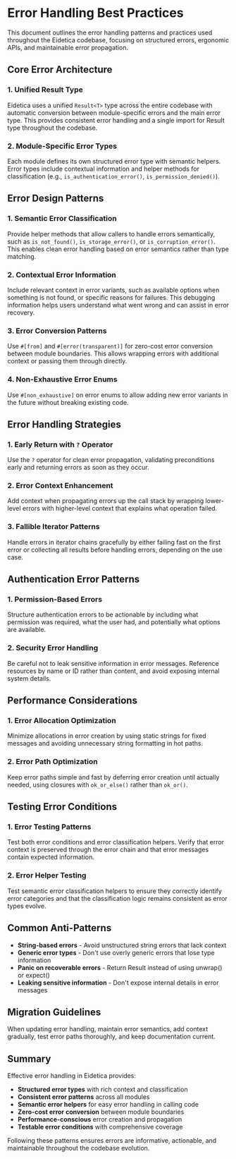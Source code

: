 # Error Handling Best Practices

This document outlines the error handling patterns and practices used throughout the Eidetica codebase, focusing on structured errors, ergonomic APIs, and maintainable error propagation.

## Core Error Architecture

### 1. **Unified Result Type**

Eidetica uses a unified `Result<T>` type across the entire codebase with automatic conversion between module-specific errors and the main error type. This provides consistent error handling and a single import for Result type throughout the codebase.

### 2. **Module-Specific Error Types**

Each module defines its own structured error type with semantic helpers. Error types include contextual information and helper methods for classification (e.g., `is_authentication_error()`, `is_permission_denied()`).

## Error Design Patterns

### 1. **Semantic Error Classification**

Provide helper methods that allow callers to handle errors semantically, such as `is_not_found()`, `is_storage_error()`, or `is_corruption_error()`. This enables clean error handling based on error semantics rather than type matching.

### 2. **Contextual Error Information**

Include relevant context in error variants, such as available options when something is not found, or specific reasons for failures. This debugging information helps users understand what went wrong and can assist in error recovery.

### 3. **Error Conversion Patterns**

Use `#[from]` and `#[error(transparent)]` for zero-cost error conversion between module boundaries. This allows wrapping errors with additional context or passing them through directly.

### 4. **Non-Exhaustive Error Enums**

Use `#[non_exhaustive]` on error enums to allow adding new error variants in the future without breaking existing code.

## Error Handling Strategies

### 1. **Early Return with `?` Operator**

Use the `?` operator for clean error propagation, validating preconditions early and returning errors as soon as they occur.

### 2. **Error Context Enhancement**

Add context when propagating errors up the call stack by wrapping lower-level errors with higher-level context that explains what operation failed.

### 3. **Fallible Iterator Patterns**

Handle errors in iterator chains gracefully by either failing fast on the first error or collecting all results before handling errors, depending on the use case.

## Authentication Error Patterns

### 1. **Permission-Based Errors**

Structure authentication errors to be actionable by including what permission was required, what the user had, and potentially what options are available.

### 2. **Security Error Handling**

Be careful not to leak sensitive information in error messages. Reference resources by name or ID rather than content, and avoid exposing internal system details.

## Performance Considerations

### 1. **Error Allocation Optimization**

Minimize allocations in error creation by using static strings for fixed messages and avoiding unnecessary string formatting in hot paths.

### 2. **Error Path Optimization**

Keep error paths simple and fast by deferring error creation until actually needed, using closures with `ok_or_else()` rather than `ok_or()`.

## Testing Error Conditions

### 1. **Error Testing Patterns**

Test both error conditions and error classification helpers. Verify that error context is preserved through the error chain and that error messages contain expected information.

### 2. **Error Helper Testing**

Test semantic error classification helpers to ensure they correctly identify error categories and that the classification logic remains consistent as error types evolve.

## Common Anti-Patterns

- **String-based errors** - Avoid unstructured string errors that lack context
- **Generic error types** - Don't use overly generic errors that lose type information
- **Panic on recoverable errors** - Return Result instead of using unwrap() or expect()
- **Leaking sensitive information** - Don't expose internal details in error messages

## Migration Guidelines

When updating error handling, maintain error semantics, add context gradually, test error paths thoroughly, and keep documentation current.

## Summary

Effective error handling in Eidetica provides:

- **Structured error types** with rich context and classification
- **Consistent error patterns** across all modules
- **Semantic error helpers** for easy error handling in calling code
- **Zero-cost error conversion** between module boundaries
- **Performance-conscious** error creation and propagation
- **Testable error conditions** with comprehensive coverage

Following these patterns ensures errors are informative, actionable, and maintainable throughout the codebase evolution.
